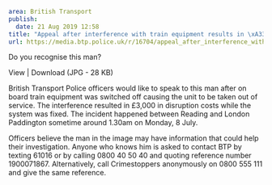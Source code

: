```yaml
area: British Transport
publish:
  date: 21 Aug 2019 12:58
title: "Appeal after interference with train equipment results in \xA33k disruption costs \u2013 Reading"
url: https://media.btp.police.uk/r/16704/appeal_after_interference_with_train_equipment_re
```

Do you recognise this man?

View | Download (JPG - 28 KB)

British Transport Police officers would like to speak to this man after on board train equipment was switched off causing the unit to be taken out of service.
The interference resulted in £3,000 in disruption costs while the system was fixed.
The incident happened between Reading and London Paddington sometime around 1.30am on Monday, 8 July.

Officers believe the man in the image may have information that could help their investigation.
Anyone who knows him is asked to contact BTP by texting 61016 or by calling 0800 40 50 40 and quoting reference number 1900071867.
Alternatively, call Crimestoppers anonymously on 0800 555 111 and give the same reference.
